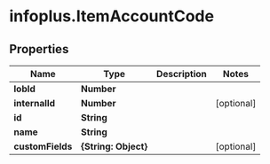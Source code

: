 # infoplus.ItemAccountCode

## Properties
Name | Type | Description | Notes
------------ | ------------- | ------------- | -------------
**lobId** | **Number** |  | 
**internalId** | **Number** |  | [optional] 
**id** | **String** |  | 
**name** | **String** |  | 
**customFields** | **{String: Object}** |  | [optional] 


